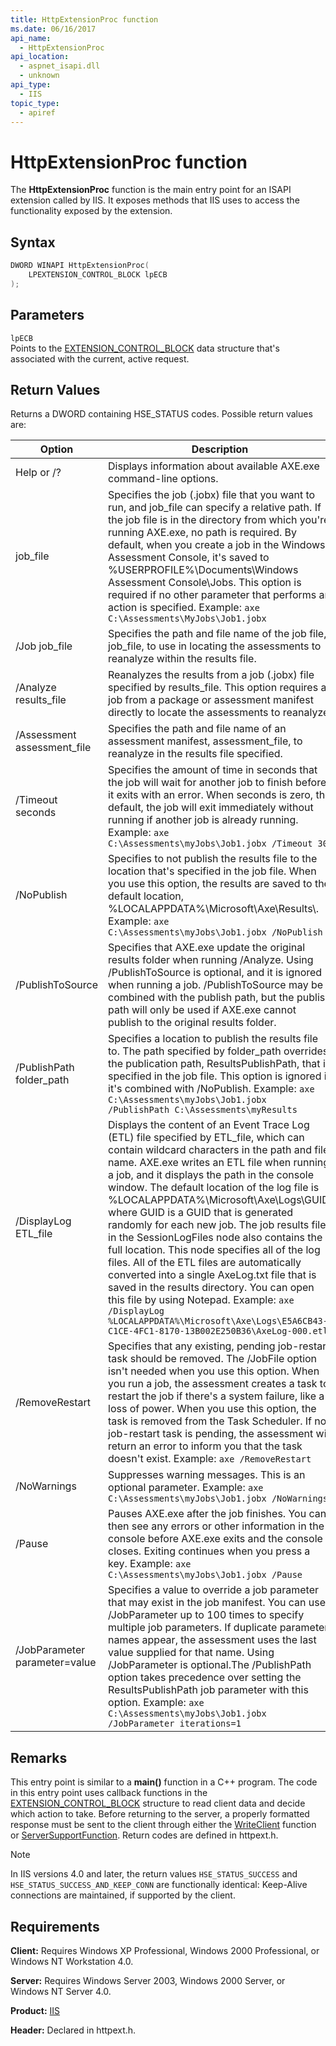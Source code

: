 ```yaml
---
title: HttpExtensionProc function
ms.date: 06/16/2017
api_name:
  - HttpExtensionProc
api_location:
  - aspnet_isapi.dll
  - unknown
api_type:
  - IIS
topic_type:
  - apiref
---
```

# HttpExtensionProc function

The **HttpExtensionProc** function is the main entry point for an ISAPI extension called by IIS. It exposes methods that IIS uses to access the functionality exposed by the extension.

## Syntax

```cpp
DWORD WINAPI HttpExtensionProc(
    LPEXTENSION_CONTROL_BLOCK lpECB
);
```

## Parameters

`lpECB`\
Points to the [EXTENSION\_CONTROL\_BLOCK](/previous-versions/iis/6.0-sdk/ms525658(v=vs.90)) data structure that's associated with the current, active request.

## Return Values

Returns a DWORD containing HSE\_STATUS codes. Possible return values are:

| Option | Description |
|---|---|
| Help or /? | Displays information about available AXE.exe command-line options. |
| job_file | Specifies the job (.jobx) file that you want to run, and job_file can specify a relative path. If the job file is in the directory from which you're running AXE.exe, no path is required. By default, when you create a job in the Windows Assessment Console, it's saved to %USERPROFILE%\Documents\Windows Assessment Console\Jobs\. This option is required if no other parameter that performs an action is specified. Example: `axe C:\Assessments\MyJobs\Job1.jobx` |
| /Job job_file | Specifies the path and file name of the job file, job_file, to use in locating the assessments to reanalyze within the results file. |
| /Analyze results_file | Reanalyzes the results from a job (.jobx) file specified by results_file. This option requires a job from a package or assessment manifest directly to locate the assessments to reanalyze. |
| /Assessment assessment_file | Specifies the path and file name of an assessment manifest, assessment_file, to reanalyze in the results file specified. |
| /Timeout seconds | Specifies the amount of time in seconds that the job will wait for another job to finish before it exits with an error. When seconds is zero, the default, the job will exit immediately without running if another job is already running. Example: `axe C:\Assessments\myJobs\Job1.jobx /Timeout 30` |
| /NoPublish | Specifies to not publish the results file to the location that's specified in the job file. When you use this option, the results are saved to the default location, %LOCALAPPDATA%\Microsoft\Axe\Results\\. Example: `axe C:\Assessments\myJobs\Job1.jobx /NoPublish` |
| /PublishToSource | Specifies that AXE.exe update the original results folder when running /Analyze. Using /PublishToSource is optional, and it is ignored when running a job. /PublishToSource may be combined with the publish path, but the publish path will only be used if AXE.exe cannot publish to the original results folder. |
| /PublishPath folder_path | Specifies a location to publish the results file to. The path specified by folder_path overrides the publication path, ResultsPublishPath, that is specified in the job file. This option is ignored if it's combined with /NoPublish. Example: `axe C:\Assessments\myJobs\Job1.jobx /PublishPath C:\Assessments\myResults` |
| /DisplayLog ETL_file | Displays the content of an Event Trace Log (ETL) file specified by ETL_file, which can contain wildcard characters in the path and file name. AXE.exe writes an ETL file when running a job, and it displays the path in the console window. The default location of the log file is %LOCALAPPDATA%\Microsoft\Axe\Logs\GUID\, where GUID is a GUID that is generated randomly for each new job. The job results file in the SessionLogFiles node also contains the full location. This node specifies all of the log files. All of the ETL files are automatically converted into a single AxeLog.txt file that is saved in the results directory. You can open this file by using Notepad. Example: `axe /DisplayLog %LOCALAPPDATA%\Microsoft\Axe\Logs\E5A6CB43-C1CE-4FC1-8170-13B002E250B36\AxeLog-000.etl` |
| /RemoveRestart | Specifies that any existing, pending job-restart task should be removed. The /JobFile option isn't needed when you use this option. When you run a job, the assessment creates a task to restart the job if there's a system failure, like a loss of power. When you use this option, the task is removed from the Task Scheduler. If no job-restart task is pending, the assessment will return an error to inform you that the task doesn't exist. Example: `axe /RemoveRestart` |
| /NoWarnings | Suppresses warning messages. This is an optional parameter. Example: `axe C:\Assessments\myJobs\Job1.jobx /NoWarnings` |
| /Pause | Pauses AXE.exe after the job finishes. You can then see any errors or other information in the console before AXE.exe exits and the console closes. Exiting continues when you press a key. Example: `axe C:\Assessments\myJobs\Job1.jobx /Pause` |
| /JobParameter parameter=value | Specifies a value to override a job parameter that may exist in the job manifest. You can use /JobParameter up to 100 times to specify multiple job parameters. If duplicate parameter names appear, the assessment uses the last value supplied for that name. Using /JobParameter is optional.The /PublishPath option takes precedence over setting the ResultsPublishPath job parameter with this option. Example: `axe C:\Assessments\myJobs\Job1.jobx /JobParameter iterations=1` |

## Remarks

This entry point is similar to a **main()** function in a C++ program. The code in this entry point uses callback functions in the [EXTENSION\_CONTROL\_BLOCK](/previous-versions/iis/6.0-sdk/ms525658(v=vs.90)) structure to read client data and decide which action to take. Before returning to the server, a properly formatted response must be sent to the client through either the [WriteClient](/previous-versions/iis/6.0-sdk/ms525515(v=vs.90)) function or [ServerSupportFunction](/previous-versions/iis/6.0-sdk/ms525975(v=vs.90)). Return codes are defined in httpext.h.

> [!NOTE]
> In IIS versions 4.0 and later, the return values `HSE_STATUS_SUCCESS` and `HSE_STATUS_SUCCESS_AND_KEEP_CONN` are functionally identical: Keep-Alive connections are maintained, if supported by the client.

## Requirements

**Client:** Requires Windows XP Professional, Windows 2000 Professional, or Windows NT Workstation 4.0.

**Server:** Requires Windows Server 2003, Windows 2000 Server, or Windows NT Server 4.0.

**Product:** [IIS](/previous-versions/iis/6.0-sdk/ms525568(v=vs.90))

**Header:** Declared in httpext.h.
